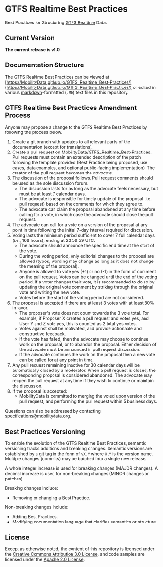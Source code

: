 # GTFS Realtime Best Practices

Best Practices for Structuring [GTFS Realtime](https://github.com/google/transit/blob/master/gtfs-realtime/spec/en/reference.md) Data.

## Current Version
**The current release is v1.0**

## Documentation Structure

The GTFS Realtime Best Practices can be viewed at [https://MobilityData.github.io/GTFS_Realtime_Best-Practices/](https://MobilityData.github.io/GTFS_Realtime_Best-Practices/) or edited in various [markdown](https://www.markdownguide.org/basic-syntax/)-formatted (`.MD`) text files in this repository. 

## GTFS Realtime Best Practices Amendment Process
Anyone may propose a change to the GTFS Realtime Best Practices by following the process below.

1. Create a git branch with updates to all relevant parts of the documentation (except for translations).
1. Create a pull request on [MobilityData/GTFS_Realtime_Best-Practices](https://github.com/MobilityData/GTFS_Realtime_Best-Practices). Pull requests must contain an extended description of the patch following the template provided (Best Practice being proposed, use cases, data examples, and optional public-facing implementation). The creator of the pull request becomes the _advocate_.
1. The discussion of the proposal follows. Pull request comments should be used as the sole discussion forum.
  	- The discussion lasts for as long as the advocate feels necessary, but must be at least 7 calendar days.
  	- The advocate is responsible for timely update of the proposal (i.e. pull request) based on the comments for which they agree to.
  	- The advocate can claim the proposal abandoned at any time before calling for a vote, in which case the advocate should close the pull request.
1. The advocate can call for a vote on a version of the proposal at any point in time following the initial 7-day interval required for discussion.
1. Voting lasts the minimum period sufficient to cover 7 full calendar days (i.e., 168 hours), ending at 23:59:59 UTC.
  	- The advocate should announce the specific end time at the start of the vote.
  	- During the voting period, only editorial changes to the proposal are allowed (typos, wording may change as long as it does not change the meaning of the proposal).
  	- Anyone is allowed to vote yes (+1) or no (-1) in the form of comment on the pull request. Votes can be changed until the end of the voting period. If a voter changes their vote, it is recommended to do so by updating the original vote comment by striking through the original vote and writing the new vote.
  	- Votes before the start of the voting period are not considered.
1. The proposal is accepted if there are at least 3 votes with at least 80% in favor.
  	- The proposer's vote does not count towards the 3 vote total. For example, if Proposer X creates a pull request and votes yes, and User Y and Z vote yes, this is counted as 2 total yes votes.
  	- Votes against shall be motivated, and provide actionable and constructive feedback.
  	- If the vote has failed, then the advocate may choose to continue work on the proposal, or to abandon the proposal. Either decision of the advocate must be announced in pull request discussion.
  	- If the advocate continues the work on the proposal then a new vote can be called for at any point in time.
1. Any pull request remaining inactive for 30 calendar days will be automatically closed by a moderator. When a pull request is closed, the corresponding proposal is considered abandoned. The advocate may reopen the pull request at any time if they wish to continue or maintain the discussion.
1. If the proposal is accepted:
  	- MobilityData is committed to merging the voted upon version of the pull request, and performing the pull request within 5 business days.

Questions can also be addressed by contacting specifications@mobilitydata.org.

## Best Practices Versioning
To enable the evolution of the GTFS Realtime Best Practices, semantic versioning tracks additions and breaking changes. Semantic versions are established by a git tag in the form of `vX.Y` where `X.Y` is the version name. Multiple changes (commits) may be batched into a single new release.

A whole integer increase is used for breaking changes (MAJOR changes). A decimal increase is used for non-breaking changes (MINOR changes or patches).

Breaking changes include:
- Removing or changing a Best Practice.

Non-breaking changes include:
- Adding Best Practices.
- Modifying documentation language that clarifies semantics or structure.

## License

Except as otherwise noted, the content of this repository is licensed under the [Creative Commons Attribution 3.0 License](https://creativecommons.org/licenses/by/3.0/), and code samples are licensed under the [Apache 2.0 License](http://www.apache.org/licenses/LICENSE-2.0).
